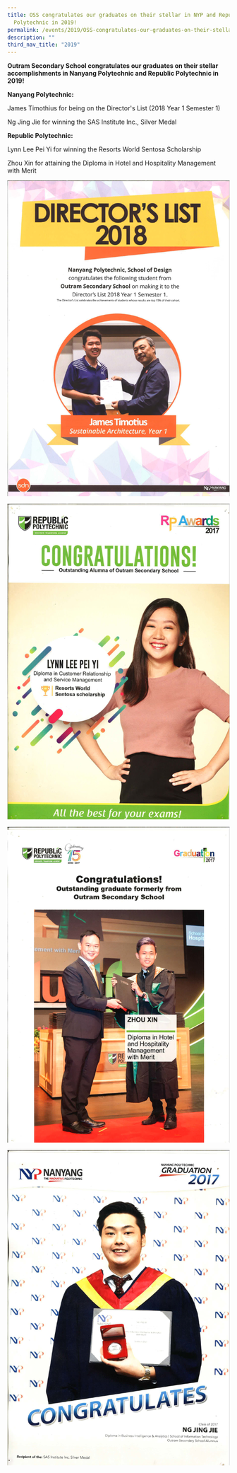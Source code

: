 ```yaml
---
title: OSS congratulates our graduates on their stellar in NYP and Republic
  Polytechnic in 2019!
permalink: /events/2019/OSS-congratulates-our-graduates-on-their-stellar-accomplishments-in-NYP-and-RP-in-2019/
description: ""
third_nav_title: "2019"
---
```

**Outram Secondary School congratulates our graduates on their stellar accomplishments in Nanyang Polytechnic and Republic Polytechnic in 2019!**

**Nanyang Polytechnic:**

James Timothius for being on the Director's List (2018 Year 1 Semester 1)

  

Ng Jing Jie for winning the SAS Institute Inc., Silver Medal

  

**Republic Polytechnic:**

Lynn Lee Pei Yi for winning the Resorts World Sentosa Scholarship 

  

Zhou Xin for attaining the Diploma in Hotel and Hospitality Management with Merit

![](/images/Achievements/2019/OSS%20congr%20our%20grad%20on%20stellar/A1.jpg)

![](/images/Achievements/2019/OSS%20congr%20our%20grad%20on%20stellar/A2.jpg)

![](/images/Achievements/2019/OSS%20congr%20our%20grad%20on%20stellar/A3.jpg)

![](/images/Achievements/2019/OSS%20congr%20our%20grad%20on%20stellar/A4.jpg)